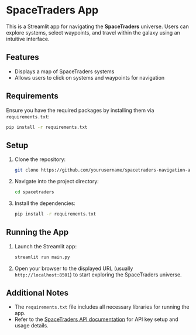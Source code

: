 
# SpaceTraders App

This is a Streamlit app for navigating the **SpaceTraders** universe. Users can explore systems, select waypoints, and travel within the galaxy using an intuitive interface.

## Features

- Displays a map of SpaceTraders systems
- Allows users to click on systems and waypoints for navigation

## Requirements

Ensure you have the required packages by installing them via `requirements.txt`:

```bash
pip install -r requirements.txt
```

## Setup

1. Clone the repository:
   ```bash
   git clone https://github.com/yourusername/spacetraders-navigation-app.git
   ```
2. Navigate into the project directory:
   ```bash
   cd spacetraders
   ```

3. Install the dependencies:
   ```bash
   pip install -r requirements.txt
   ```

## Running the App

1. Launch the Streamlit app:
   ```bash
   streamlit run main.py
   ```

2. Open your browser to the displayed URL (usually `http://localhost:8501`) to start exploring the SpaceTraders universe.

## Additional Notes

- The `requirements.txt` file includes all necessary libraries for running the app.
- Refer to the [SpaceTraders API documentation](https://spacetraders.io/docs/) for API key setup and usage details.

